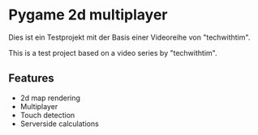 # Pygame 2d multiplayer

Dies ist ein Testprojekt mit der Basis einer Videoreihe von "techwithtim".

This is a test project based on a video series by "techwithtim".

## Features

- 2d map rendering
- Multiplayer
- Touch detection
- Serverside calculations
